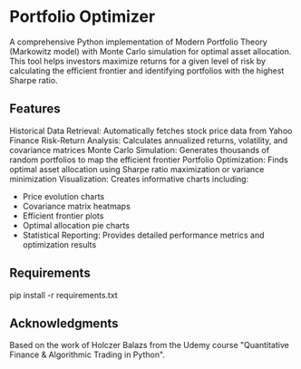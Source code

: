 # Portfolio Optimizer

A comprehensive Python implementation of Modern Portfolio Theory (Markowitz model) with Monte Carlo simulation for optimal asset allocation. This tool helps investors maximize returns for a given level of risk by calculating the efficient frontier and identifying portfolios with the highest Sharpe ratio.

## Features

Historical Data Retrieval: Automatically fetches stock price data from Yahoo Finance
Risk-Return Analysis: Calculates annualized returns, volatility, and covariance matrices
Monte Carlo Simulation: Generates thousands of random portfolios to map the efficient frontier
Portfolio Optimization: Finds optimal asset allocation using Sharpe ratio maximization or variance minimization
Visualization: Creates informative charts including:

- Price evolution charts
- Covariance matrix heatmaps
- Efficient frontier plots
- Optimal allocation pie charts
- Statistical Reporting: Provides detailed performance metrics and optimization results

## Requirements
pip install -r requirements.txt

## Acknowledgments

Based on the work of Holczer Balazs from the Udemy course "Quantitative Finance & Algorithmic Trading in Python".
